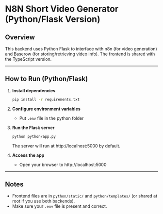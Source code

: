 # N8N Short Video Generator (Python/Flask Version)

## Overview
This backend uses Python Flask to interface with n8n (for video generation) and Baserow (for storing/retrieving video info). The frontend is shared with the TypeScript version.

---

## How to Run (Python/Flask)

1. **Install dependencies**
   ```bash
   pip install -r requirements.txt
   ```

2. **Configure environment variables**
   - Put `.env` file in the python folder

3. **Run the Flask server**
   ```bash
   python python/app.py
   ```
   The server will run at http://localhost:5000 by default.

4. **Access the app**
   - Open your browser to http://localhost:5000

---

## Notes
- Frontend files are in `python/static/` and `python/templates/` (or shared at root if you use both backends).
- Make sure your `.env` file is present and correct.
